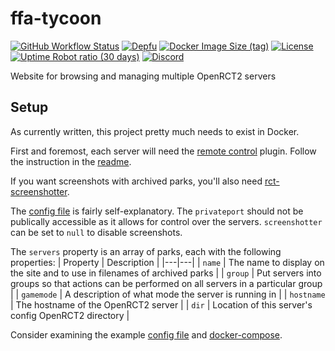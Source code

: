 # ffa-tycoon

[![GitHub Workflow Status](https://img.shields.io/github/actions/workflow/status/CorySanin/ffa-tycoon/docker-image.yml)](https://github.com/CorySanin/ffa-tycoon/actions/workflows/docker-image.yml)
[![Depfu](https://img.shields.io/depfu/dependencies/github/CorySanin/ffa-tycoon)](/package.json)
[![Docker Image Size (tag)](https://img.shields.io/docker/image-size/corysanin/ffa-tycoon/latest)](https://hub.docker.com/r/corysanin/ffa-tycoon)
[![License](https://img.shields.io/github/license/CorySanin/ffa-tycoon)](/LICENSE)
[![Uptime Robot ratio (30 days)](https://img.shields.io/uptimerobot/ratio/m788089905-b569a9e9814f03cf016513d1)](https://status.ffa-tycoon.com/)
[![Discord](https://img.shields.io/discord/225989349949308928?label=Discord)](https://ffa-tycoon.com/discord)

Website for browsing and managing multiple OpenRCT2 servers

## Setup

As currently written, this project pretty much needs to exist in Docker.

First and foremost, each server will need the [remote control](https://github.com/CorySanin/openrct2-remote-control) plugin. Follow the instruction in the [readme](https://github.com/CorySanin/openrct2-remote-control#docker-setup).

If you want screenshots with archived parks, you'll also need [rct-screenshotter](https://github.com/CorySanin/rct-screenshotter).

The [config file](config/config.json5) is fairly self-explanatory. The `privateport` should not be publically accessible as it allows for control over the servers. `screenshotter` can be set to `null` to disable screenshots.

The `servers` property is an array of parks, each with the following properties:
| Property | Description |
|---|---|
| `name` | The name to display on the site and to use in filenames of archived parks |
| `group` | Put servers into groups so that actions can be performed on all servers in a particular group |
| `gamemode` | A description of what mode the server is running in |
| `hostname` | The hostname of the OpenRCT2 server |
| `dir` | Location of this server's config OpenRCT2 directory |

Consider examining the example [config file](config/config.json5) and [docker-compose](docker-compose.yml).